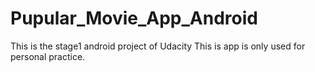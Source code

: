 # Pupular_Movie_App_Android
This is the stage1 android project of Udacity 
This is app is only used for personal practice. 
